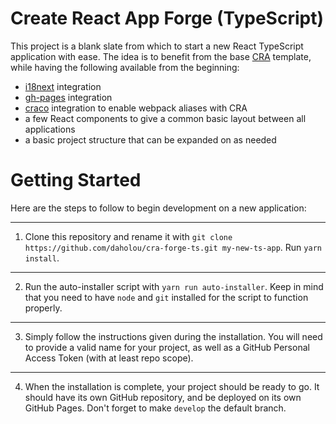 # Create React App Forge (TypeScript)

This project is a blank slate from which to start a new React TypeScript
application with ease. The idea is to benefit from the base [CRA](https://create-react-app.dev/) template, while
having the following available from the beginning:
- [i18next](https://www.i18next.com/) integration
- [gh-pages](https://github.com/tschaub/gh-pages) integration
- [craco](https://github.com/dilanx/craco) integration to enable webpack aliases with CRA
- a few React components to give a common basic layout between all applications
- a basic project structure that can be expanded on as needed

# Getting Started
Here are the steps to follow to begin development on a new application:

---
1. Clone this repository and rename it with `git clone https://github.com/daholou/cra-forge-ts.git my-new-ts-app`. Run `yarn install`.

---
2. Run the auto-installer script with `yarn run auto-installer`. Keep in mind that you need to have `node` and `git` installed for the script to function properly.

---
3. Simply follow the instructions given during the installation. You will need to provide a valid name for your project, as well as a GitHub Personal Access Token (with at least repo scope).

---
4. When the installation is complete, your project should be ready to go. It should have its own GitHub repository, and be deployed on its own GitHub Pages. Don't forget to make `develop` the default branch.

